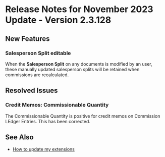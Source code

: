 # Release Notes for November 2023 Update - Version 2.3.128

## New Features

### Salesperson Split editable

When the **Salesperson Split** on any documents is modified by an user, these manually updated salesperson splits will be retained when commissions are recalculated.

## Resolved Issues

### Credit Memos: Commissionable Quantity

The Commissionable Quantity is positive for credit memos on Commission LEdger Entries. This has been corrected.

## See Also

- [How to update my extensions](../faq-index.md#i-want-to-update-my-version-of-nav-x-commission-management)
